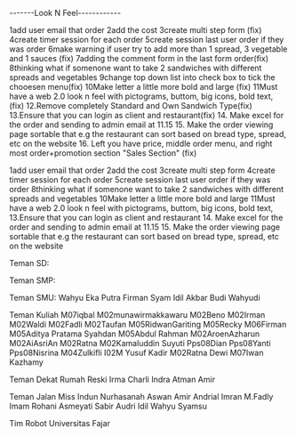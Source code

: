 -------Look N Feel------------

1add user email that order
2add the cost 
3create multi step form (fix)
4create timer session for each order
5create session last user order if they was order
6make warning if user try to add more than 1 spread, 3 vegetable and 1 sauces (fix)
7adding the comment form in the last form order(fix)
8thinking what if somenone want to take 2 sandwiches with different spreads and vegetables
9change top down list into check box to tick the chooesen menu(fix)
10Make letter a little more bold and large (fix)
11Must have a web 2.0 look n feel with pictograms, buttom, big icons,  bold text, (fix)
12.Remove completely Standard and Own Sandwich Type(fix)
13.Ensure that you can login as client and restaurant(fix)
14. Make excel for the order and sending to admin email at 11.15
15. Make the order viewing page sortable that e.g the restaurant can sort based on bread type, spread, etc on the website 
16. Left you have price, middle order menu, and right most order+promotion section "Sales Section" (fix)


1add user email that order
2add the cost 
3create multi step form
4create timer session for each order
5create session last user order if they was order
8thinking what if somenone want to take 2 sandwiches with different spreads and vegetables
10Make letter a little more bold and large
11Must have a web 2.0 look n feel with pictograms, buttom, big icons,  bold text,
13.Ensure that you can login as client and restaurant
14. Make excel for the order and sending to admin email at 11.15
15. Make the order viewing page sortable that e.g the restaurant can sort based on bread type, spread, etc on the website


Teman SD:

Teman SMP:


Teman SMU:
Wahyu Eka Putra
Firman Syam
Idil Akbar
Budi Wahyudi


Teman Kuliah
M07iqbal
M02munawirmakkawaru
M02Beno
M02Irman
M02Waldi
M02Fadli
M02Taufan
M05RidwanGariting
M05Recky
M06Firman
M05Aditya Pratama Syahdan
M05Abdul Rahman
M02AroenAzharun
M02AiAsriAn
M02Ratna
M02Kamaluddin Suyuti
Pps08Dian
Pps08Yanti
Pps08Nisrina
M04Zulkifli
I02M Yusuf Kadir
M02Ratna Dewi
M07Iwan Kazhamy


Teman Dekat Rumah
Reski
Irma
Charli
Indra
Atman Amir



Teman Jalan
Miss Indun
Nurhasanah
Aswan Amir
Andrial Imran
M.Fadly
Imam Rohani
Asmeyati Sabir
Audri
Idil
Wahyu Syamsu


Tim Robot Universitas Fajar





